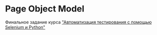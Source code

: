 # Page Object Model
Финальное задание курса ["Автоматизация тестирования с помощью Selenium и Python"](https://stepik.org/course/575)
